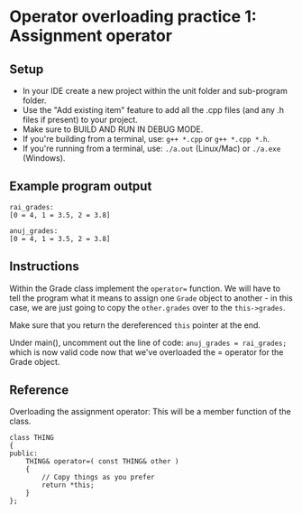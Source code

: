 # Operator overloading practice 1: Assignment operator

## Setup
- In your IDE create a new project within the unit folder and sub-program folder.
- Use the "Add existing item" feature to add all the .cpp files (and any .h files if present) to your project.
- Make sure to BUILD AND RUN IN DEBUG MODE.
- If you're building from a terminal, use: `g++ *.cpp` or `g++ *.cpp *.h`.
- If you're running from a terminal, use: `./a.out` (Linux/Mac) or `./a.exe` (Windows).


## Example program output
```
rai_grades:
[0 = 4, 1 = 3.5, 2 = 3.8]

anuj_grades:
[0 = 4, 1 = 3.5, 2 = 3.8]
```


## Instructions
Within the Grade class implement the `operator=` function. We will have to tell the program what it means to assign one `Grade` object to another - in this case, we are just going to copy the `other.grades` over to the `this->grades`.

Make sure that you return the dereferenced `this` pointer at the end.

Under main(), uncomment out the line of code:
`anuj_grades = rai_grades;`
which is now valid code now that we've overloaded the = operator for the Grade object.


## Reference
Overloading the assignment operator:
This will be a member function of the class.

```
class THING
{
public:
    THING& operator=( const THING& other )
    {
        // Copy things as you prefer
        return *this;
    }
};
```
